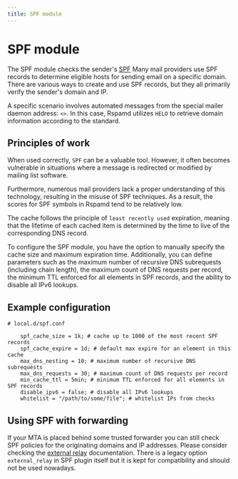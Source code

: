 ```yaml
---
title: SPF module
---
```


# SPF module

The SPF module checks the sender's [SPF](http://www.open-spf.org/) Many mail providers use SPF records to determine eligible hosts for sending email on a specific domain. There are various ways to create and use SPF records, but they all primarily verify the sender's domain and IP.

A specific scenario involves automated messages from the special mailer daemon address: `<>`. In this case, Rspamd utilizes `HELO` to retrieve domain information according to the standard.

## Principles of work

When used correctly, `SPF` can be a valuable tool. However, it often becomes vulnerable in situations where a message is redirected or modified by mailing list software.

Furthermore, numerous mail providers lack a proper understanding of this technology, resulting in the misuse of SPF techniques. As a result, the scores for SPF symbols in Rspamd tend to be relatively low.

The cache follows the principle of `least recently used` expiration, meaning that the lifetime of each cached item is determined by the time to live of the corresponding DNS record.

To configure the SPF module, you have the option to manually specify the cache size and maximum expiration time. Additionally, you can define parameters such as the maximum number of recursive DNS subrequests (including chain length), the maximum count of DNS requests per record, the minimum TTL enforced for all elements in SPF records, and the ability to disable all IPv6 lookups.

## Example configuration

~~~hcl
# local.d/spf.conf

	spf_cache_size = 1k; # cache up to 1000 of the most recent SPF records
	spf_cache_expire = 1d; # default max expire for an element in this cache
	max_dns_nesting = 10; # maximum number of recursive DNS subrequests
	max_dns_requests = 30; # maximum count of DNS requests per record
	min_cache_ttl = 5min; # minimum TTL enforced for all elements in SPF records
	disable_ipv6 = false; # disable all IPv6 lookups
	whitelist = "/path/to/some/file"; # whitelist IPs from checks
~~~

## Using SPF with forwarding

If your MTA is placed behind some trusted forwarder you can still check SPF policies for the originating domains and IP addresses. Please consider checking the [external relay](/modules/external_relay) documentation. There is a legacy option `external_relay` in SPF plugin itself but it is kept for compatibility and should not be used nowadays.
